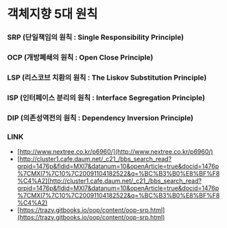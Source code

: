 # 객체지향 5대 원칙

### SRP (단일책임의 원칙 : Single Responsibility Principle)
### OCP (개방폐쇄의 원칙 : Open Close Principle)
### LSP (리스코브 치환의 원칙 : The Liskov Substitution Principle)
### ISP (인터페이스 분리의 원칙 : Interface Segregation Principle)
### DIP (의존성역전의 원칙 : Dependency Inversion Principle)


### LINK 

* [http://www.nextree.co.kr/p6960/](http://www.nextree.co.kr/p6960/)
* [http://cluster1.cafe.daum.net/_c21_/bbs_search_read?grpid=1476p&fldid=MXl7&datanum=10&openArticle=true&docid=1476p%7CMXl7%7C10%7C20091104182522&q=%BC%B3%B0%E8%BF%F8%C4%A2](http://cluster1.cafe.daum.net/_c21_/bbs_search_read?grpid=1476p&fldid=MXl7&datanum=10&openArticle=true&docid=1476p%7CMXl7%7C10%7C20091104182522&q=%BC%B3%B0%E8%BF%F8%C4%A2)
* [https://trazy.gitbooks.io/oop/content/oop-srp.html](https://trazy.gitbooks.io/oop/content/oop-srp.html)